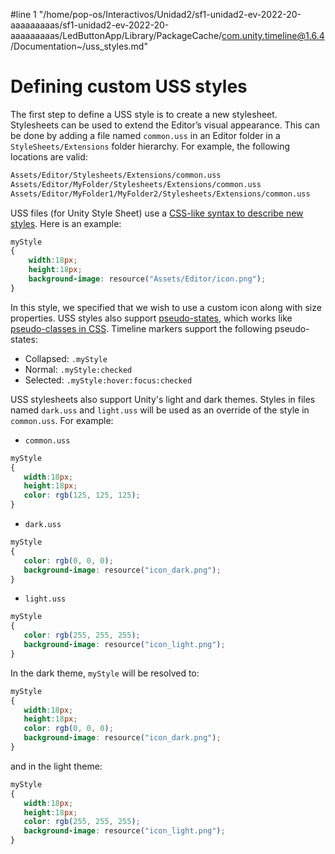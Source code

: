 #line 1 "/home/pop-os/Interactivos/Unidad2/sf1-unidad2-ev-2022-20-aaaaaaaaas/sf1-unidad2-ev-2022-20-aaaaaaaaas/LedButtonApp/Library/PackageCache/com.unity.timeline@1.6.4/Documentation~/uss_styles.md"
# Defining custom USS styles

The first step to define a USS style is to create a new stylesheet. Stylesheets can be used to extend the Editor’s visual appearance.
This can be done by adding a file named `common.uss` in an Editor folder in a `StyleSheets/Extensions` folder hierarchy.
For example, the following locations are valid:

``` txt
Assets/Editor/Stylesheets/Extensions/common.uss
Assets/Editor/MyFolder/Stylesheets/Extensions/common.uss
Assets/Editor/MyFolder1/MyFolder2/Stylesheets/Extensions/common.uss
```

USS files (for Unity Style Sheet) use a [CSS-like syntax to describe new styles](https://docs.unity3d.com/Manual/UIE-USS.html). Here is an example:

``` css
myStyle
{
    width:18px;
    height:18px;
    background-image: resource("Assets/Editor/icon.png");
}
```

In this style, we specified that we wish to use a custom icon along with size properties. USS styles also support [pseudo-states](https://docs.unity3d.com/Manual/UIE-USS-Selectors.html), which works like [pseudo-classes in CSS](https://developer.mozilla.org/en-US/docs/Web/CSS/Pseudo-classes). Timeline markers support the following pseudo-states:

- Collapsed: `.myStyle`
- Normal: `.myStyle:checked`
- Selected: `.myStyle:hover:focus:checked`

USS stylesheets also support Unity's light and dark themes. Styles in files named `dark.uss` and `light.uss` will be used as an override of the style in `common.uss`. For example:

- `common.uss`

``` css
myStyle
{
   width:18px;
   height:18px;
   color: rgb(125, 125, 125);
}
```

- `dark.uss`

``` css
myStyle
{
   color: rgb(0, 0, 0);
   background-image: resource("icon_dark.png");
}
```

- `light.uss`

``` css
myStyle
{
   color: rgb(255, 255, 255);
   background-image: resource("icon_light.png");
}
```

In the dark theme, `myStyle` will be resolved to:

``` css
myStyle
{
   width:18px;
   height:18px;
   color: rgb(0, 0, 0);
   background-image: resource("icon_dark.png");
}
```

and in the light theme:

``` css
myStyle
{
   width:18px;
   height:18px;
   color: rgb(255, 255, 255);
   background-image: resource("icon_light.png");
}
```
